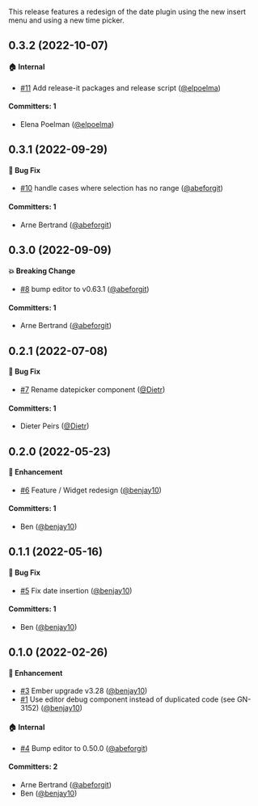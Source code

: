 
This release features a redesign of the date plugin using the new insert menu and using a new time picker.




## 0.3.2 (2022-10-07)

#### :house: Internal
* [#11](https://github.com/lblod/ember-rdfa-editor-rdfa-date-plugin/pull/11) Add release-it packages and release script ([@elpoelma](https://github.com/elpoelma))

#### Committers: 1
- Elena Poelman ([@elpoelma](https://github.com/elpoelma))

## 0.3.1 (2022-09-29)

#### :bug: Bug Fix
* [#10](https://github.com/lblod/ember-rdfa-editor-rdfa-date-plugin/pull/10) handle cases where selection has no range ([@abeforgit](https://github.com/abeforgit))

#### Committers: 1
- Arne Bertrand ([@abeforgit](https://github.com/abeforgit))


## 0.3.0 (2022-09-09)

#### :boom: Breaking Change
* [#8](https://github.com/lblod/ember-rdfa-editor-rdfa-date-plugin/pull/8) bump editor to v0.63.1 ([@abeforgit](https://github.com/abeforgit))

#### Committers: 1
- Arne Bertrand ([@abeforgit](https://github.com/abeforgit))


## 0.2.1 (2022-07-08)

#### :bug: Bug Fix
* [#7](https://github.com/lblod/ember-rdfa-editor-rdfa-date-plugin/pull/7) Rename datepicker component ([@Dietr](https://github.com/Dietr))

#### Committers: 1
- Dieter Peirs ([@Dietr](https://github.com/Dietr))

## 0.2.0 (2022-05-23)

#### :rocket: Enhancement
* [#6](https://github.com/lblod/ember-rdfa-editor-rdfa-date-plugin/pull/6) Feature / Widget redesign ([@benjay10](https://github.com/benjay10))

#### Committers: 1
- Ben ([@benjay10](https://github.com/benjay10))


## 0.1.1 (2022-05-16)

#### :bug: Bug Fix
* [#5](https://github.com/lblod/ember-rdfa-editor-rdfa-date-plugin/pull/5) Fix date insertion ([@benjay10](https://github.com/benjay10))

#### Committers: 1
- Ben ([@benjay10](https://github.com/benjay10))

## 0.1.0 (2022-02-26)

#### :rocket: Enhancement
* [#3](https://github.com/lblod/ember-rdfa-editor-rdfa-date-plugin/pull/3) Ember upgrade v3.28 ([@benjay10](https://github.com/benjay10))
* [#1](https://github.com/lblod/ember-rdfa-editor-rdfa-date-plugin/pull/1) Use editor debug component instead of duplicated code (see GN-3152) ([@benjay10](https://github.com/benjay10))

#### :house: Internal
* [#4](https://github.com/lblod/ember-rdfa-editor-rdfa-date-plugin/pull/4) Bump editor to 0.50.0 ([@abeforgit](https://github.com/abeforgit))

#### Committers: 2
- Arne Bertrand ([@abeforgit](https://github.com/abeforgit))
- Ben ([@benjay10](https://github.com/benjay10))

